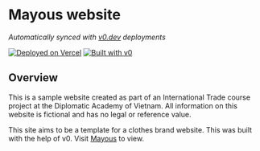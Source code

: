 # Mayous website

*Automatically synced with [v0.dev](https://v0.dev) deployments*

[![Deployed on Vercel](https://img.shields.io/badge/Deployed%20on-Vercel-black?style=for-the-badge&logo=vercel)](https://vercel.com/jaremas-projects/mayous)
[![Built with v0](https://img.shields.io/badge/Built%20with-v0.dev-black?style=for-the-badge)](https://v0.dev)

## Overview

This is a sample website created as part of an International Trade course project at the Diplomatic Academy of Vietnam. All information on this website is fictional and has no legal or reference value.

This site aims to be a template for a clothes brand website. This was built with the help of v0. Visit [Mayous](https://mayous.cz) to view.

